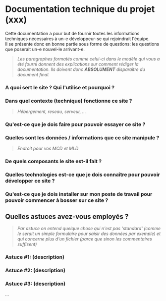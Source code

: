 # Documentation technique du projet (xxx)

Cette documentation a pour but de fournir toutes les informations techniques nécessaires à un-e développeur-se qui rejoindrait l'équipe.  
Il se présente donc en bonne partie sous forme de questions: les questions que poserait un-e nouvel-le arrivant-e.

> _Les paragraphes formatés comme celui-ci dans le modèle qui vous a été fourni donnent des explications sur comment rédiger la documentation. Ils doivent donc **ABSOLUMENT** disparaître du document final._
### A quoi sert le site ? Qui l'utilise et pourquoi ?

### Dans quel contexte (technique) fonctionne ce site ?

>_Hébergement, reseau, serveur, ..._

### Qu'est-ce que je dois faire pour pouvoir essayer ce site ?

### Quelles sont les données / informations que ce site manipule ?

>_Endroit pour vos MCD et MLD_

### De quels composants le site est-il fait ? 

### Quelles technologies est-ce que je dois connaître pour pouvoir développer ce site ? 

### Qu'est-ce que je dois installer sur mon poste de travail pour pouvoir commencer à bosser sur ce site ?

## Quelles astuces avez-vous employés ?

> _Par astuce on entend quelque chose qui n'est pas 'standard' (comme le serait un simple formulaire pour saisir des données par exemple) et qui concerne plus d'un fichier (parce que sinon les commentaires suffisent)_ 

### Astuce #1: (description)

### Astuce #2: (description)

### Astuce #3: (description)

... 
